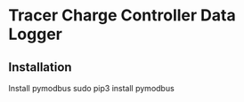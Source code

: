 # Tracer Charge Controller Data Logger

## Installation
Install pymodbus
    sudo pip3 install pymodbus